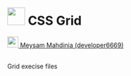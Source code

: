 

<h1>
  <img src='https://user-images.githubusercontent.com/87698767/189898674-69ab0263-3424-486a-bfa8-181b0d90c359.png' alt='' height='40' width='40' />
  CSS Grid
</h1>

<a href="https://www.developer6669.com">
  <img src='https://user-images.githubusercontent.com/87698767/175297602-1f346731-f1ee-429b-bf72-626bed8411cd.png' alt='' height='25' width='25' />
  Meysam Mahdinia (developer6669)
</a>
<br/>
<br/>
<p>
  Grid execise files
</p>


<!---
```html
# JavaScript
<h2>Example of code</h2>
<a href="#">ddd</a>
<pre>
    <div class="container">
        <div class="block two first">
            <h2>Your title</h2>
            <div class="wrap">
            //Your content
            </div>
        </div>
    </div>
</pre>
```
-->
